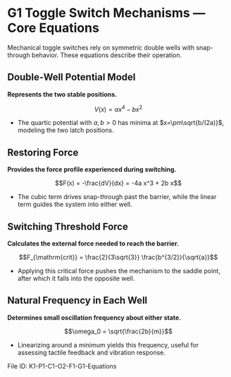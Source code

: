 # G1 Toggle Switch Mechanisms — Core Equations

Mechanical toggle switches rely on symmetric double wells with snap-through behavior. These equations describe their operation.

## Double-Well Potential Model
**Represents the two stable positions.**

$$V(x) = a x^4 - b x^2$$

- The quartic potential with $a,b>0$ has minima at $x=\pm\sqrt{b/(2a)}$, modeling the two latch positions.

## Restoring Force
**Provides the force profile experienced during switching.**

$$F(x) = -\frac{dV}{dx} = -4a x^3 + 2b x$$

- The cubic term drives snap-through past the barrier, while the linear term guides the system into either well.

## Switching Threshold Force
**Calculates the external force needed to reach the barrier.**

$$F_{\mathrm{crit}} = \frac{2}{3\sqrt{3}} \frac{b^{3/2}}{\sqrt{a}}$$

- Applying this critical force pushes the mechanism to the saddle point, after which it falls into the opposite well.

## Natural Frequency in Each Well
**Determines small oscillation frequency about either state.**

$$\omega_0 = \sqrt{\frac{2b}{m}}$$

- Linearizing around a minimum yields this frequency, useful for assessing tactile feedback and vibration response.

File ID: K1-P1-C1-O2-F1-G1-Equations
